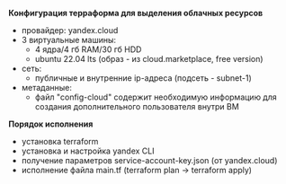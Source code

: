 **Конфигурация терраформа для выделения облачных ресурсов**

- провайдер: yandex.cloud
- 3 виртуальные машины: 
    - 4 ядра/4 гб RAM/30 гб HDD
    - ubuntu 22.04 lts (образ - из cloud.marketplace, free version)
- сеть:
    - публичные и внутренние ip-адреса (подсеть - subnet-1)
- метаданные:
    - файл "config-cloud" содержит необходимую информацию для создания дополнительного пользователя внутри ВМ

**Порядок исполнения**
- установка terraform 
- установка и настройка yandex CLI
- получение параметров service-account-key.json (от yandex.cloud) 
- исполнение файла main.tf (terraform plan -> terraform apply)